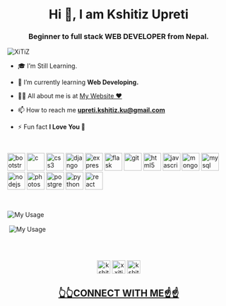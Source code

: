 <h1 align="center">Hi 👋, I am Kshitiz Upreti</h1>
<h3 align="center">Beginner to full stack WEB DEVELOPER from Nepal.</h3>
<p align="left"> <img src="https://komarev.com/ghpvc/?username=xxitiz" alt="XiTiZ" /> </p>

- 🎓 I’m Still Learning.

- 🌱 I’m currently learning **Web Developing.**

- 👨‍💻 All about me is at [ My Website ❤](http://www.kshitizupreti.com.np)

- 📫 How to reach me **upreti.kshitiz.ku@gmail.com**

- ⚡ Fun fact **I Love You 🌹**
<br>
<p align="left"><img src="https://devicons.github.io/devicon/devicon.git/icons/bootstrap/bootstrap-plain.svg" alt="bootstrap" width="40" height="40"/> <img src="https://devicons.github.io/devicon/devicon.git/icons/c/c-original.svg" alt="c" width="40" height="40"/> <img src="https://devicons.github.io/devicon/devicon.git/icons/css3/css3-original-wordmark.svg" alt="css3" width="40" height="40"/> <img src="https://devicons.github.io/devicon/devicon.git/icons/django/django-original.svg" alt="django" width="40" height="40"/> <img src="https://devicons.github.io/devicon/devicon.git/icons/express/express-original-wordmark.svg" alt="express" width="40" height="40"/> <img src="https://www.vectorlogo.zone/logos/pocoo_flask/pocoo_flask-icon.svg" alt="flask" width="40" height="40"/> <img 
src="https://www.vectorlogo.zone/logos/git-scm/git-scm-icon.svg" alt="git" width="40" height="40"/> <img 
src="https://devicons.github.io/devicon/devicon.git/icons/html5/html5-original-wordmark.svg" alt="html5" width="40" height="40"/> <img src="https://devicons.github.io/devicon/devicon.git/icons/javascript/javascript-original.svg" alt="javascript" width="40" height="40"/> <img src="https://devicons.github.io/devicon/devicon.git/icons/mongodb/mongodb-original-wordmark.svg" alt="mongodb" width="40" height="40"/> <img src="https://devicons.github.io/devicon/devicon.git/icons/mysql/mysql-original-wordmark.svg" alt="mysql" width="40" height="40"/> <img src="https://devicons.github.io/devicon/devicon.git/icons/nodejs/nodejs-original-wordmark.svg" alt="nodejs" width="40" height="40"/> <img src="https://devicons.github.io/devicon/devicon.git/icons/photoshop/photoshop-plain.svg" alt="photoshop" width="40" height="40"/> <img src="https://devicons.github.io/devicon/devicon.git/icons/postgresql/postgresql-original-wordmark.svg" alt="postgresql" width="40" height="40"/> <img src="https://devicons.github.io/devicon/devicon.git/icons/python/python-original.svg" alt="python" width="40" height="40"/> <img src="https://devicons.github.io/devicon/devicon.git/icons/react/react-original-wordmark.svg" alt="react" width="40" height="40"/></p>
<br>
<p><img align="left" src="https://github-readme-stats.vercel.app/api/top-langs/?username=xxitiz&layout=compact&hide=html" alt="My Usage" /></p>
<br>
<p>&nbsp;<img align="center" src="https://github-readme-stats.vercel.app/api?username=xxitiz&show_icons=true" alt="My Usage" /></p>
<br><br>
<p align="center">
<a href="https://linkedin.com/in/kshitizupreti" target="_blank"><img align="center" src="https://cdn.jsdelivr.net/npm/simple-icons@3.0.1/icons/linkedin.svg" alt="kshitizupreti" height="30" width="30" /></a>
<a href="https://fb.com/xxitiz" target="_blank"><img align="center" src="https://cdn.jsdelivr.net/npm/simple-icons@3.0.1/icons/facebook.svg" alt="xxitiz" height="30" width="30" /></a>
<a href="https://instagram.com/kshitizupreti" target="_blank"><img align="center" src="https://cdn.jsdelivr.net/npm/simple-icons@3.0.1/icons/instagram.svg" alt="kshitizupreti" height="30" width="30" /></a>
</p>
<h2 align="center"><a href="https://www.kshitizupreti.com.np" target="_blank"">
  👆👆CONNECT WITH ME☝☝
  </a></h2>
